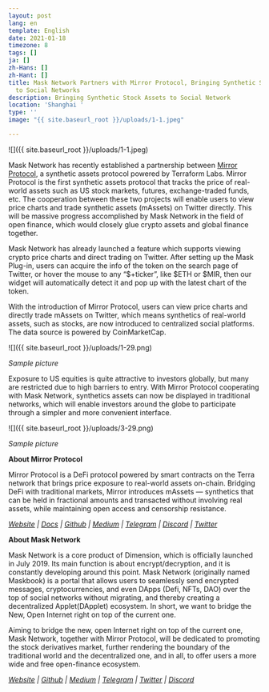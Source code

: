 ```yaml
---
layout: post
lang: en
template: English
date: 2021-01-18
timezone: 8
tags: []
ja: []
zh-Hans: []
zh-Hant: []
title: Mask Network Partners with Mirror Protocol, Bringing Synthetic Stock Assets
  to Social Networks
description: Bringing Synthetic Stock Assets to Social Network
location: 'Shanghai '
type: ''
image: "{{ site.baseurl_root }}/uploads/1-1.jpeg"

---
```

![]({{ site.baseurl_root }}/uploads/1-1.jpeg)

Mask Network has recently established a partnership between [Mirror Protocol](https://mirror.finance/), a synthetic assets protocol powered by Terraform Labs. Mirror Protocol is the first synthetic assets protocol that tracks the price of real-world assets such as US stock markets, futures, exchange-traded funds, etc. The cooperation between these two projects will enable users to view price charts and trade synthetic assets (mAssets) on Twitter directly. This will be massive progress accomplished by Mask Network in the field of open finance, which would closely glue crypto assets and global finance together.

Mask Network has already launched a feature which supports viewing crypto price charts and direct trading on Twitter. After setting up the Mask Plug-in, users can acquire the info of the token on the search page of Twitter, or hover the mouse to any “$+ticker”, like $ETH or $MIR, then our widget will automatically detect it and pop up with the latest chart of the token.

With the introduction of Mirror Protocol, users can view price charts and directly trade mAssets on Twitter, which means synthetics of real-world assets, such as stocks, are now introduced to centralized social platforms. The data source is powered by CoinMarketCap.

![]({{ site.baseurl_root }}/uploads/1-29.png)

_Sample picture_

Exposure to US equities is quite attractive to investors globally, but many are restricted due to high barriers to entry. With Mirror Protocol cooperating with Mask Network, synthetics assets can now be displayed in traditional networks, which will enable investors around the globe to participate through a simpler and more convenient interface.

![]({{ site.baseurl_root }}/uploads/3-29.png)

_Sample picture_

**About Mirror Protocol**

Mirror Protocol is a DeFi protocol powered by smart contracts on the Terra network that brings price exposure to real-world assets on-chain. Bridging DeFi with traditional markets, Mirror introduces mAssets — synthetics that can be held in fractional amounts and transacted without involving real assets, while maintaining open access and censorship resistance.

[_Website_](https://mirror.finance/) _|_ [_Docs_](https://docs.mirror.finance/) _|_ [_Github_](https://github.com/mirror-protocol) _|_ [_Medium_](https://mirror-protocol.medium.com/) _|_ [_Telegram_](https://t.me/mirror_protocol) _|_ [_Discord_](https://discord.gg/KYC22sngFn) _|_ [_Twitter_](https://twitter.com/mirror_protocol)

**About Mask Network**

Mask Network is a core product of Dimension, which is officially launched in July 2019. Its main function is about encrypt/decryption, and it is constantly developing around this point. Mask Network (originally named Maskbook) is a portal that allows users to seamlessly send encrypted messages, cryptocurrencies, and even DApps (Defi, NFTs, DAO) over the top of social networks without migrating, and thereby creating a decentralized Applet(DApplet) ecosystem. In short, we want to bridge the New, Open Internet right on top of the current one.

Aiming to bridge the new, open Internet right on top of the current one, Mask Network, together with Mirror Protocol, will be dedicated to promoting the stock derivatives market, further rendering the boundary of the traditional world and the decentralized one, and in all, to offer users a more wide and free open-finance ecosystem.

[_Website_](http://mask.io/) _|_ [_Github_](https://github.com/DimensionDev/Maskbook) _|_ [_Medium_](https://masknetwork.medium.com/) _|_ [_Telegram_](https://t.me/maskbook_group) _|_ [_Twitter_](https://twitter.com/realmaskbook) _|_ [_Discord_](http://discord.gg/4SVXvj7)